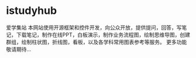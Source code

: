 # istudyhub
爱学集站
本网站使用开源框架和控件开发，向公众开放，提供提问，回答，写笔记，下载笔记，制作在线PPT，白板演示，制作业务流程图，绘制思维导图，创建群组，绘制柱状图，折线图，看板，以及各学科常用图表参考等服务。
更多功能敬请期待...
